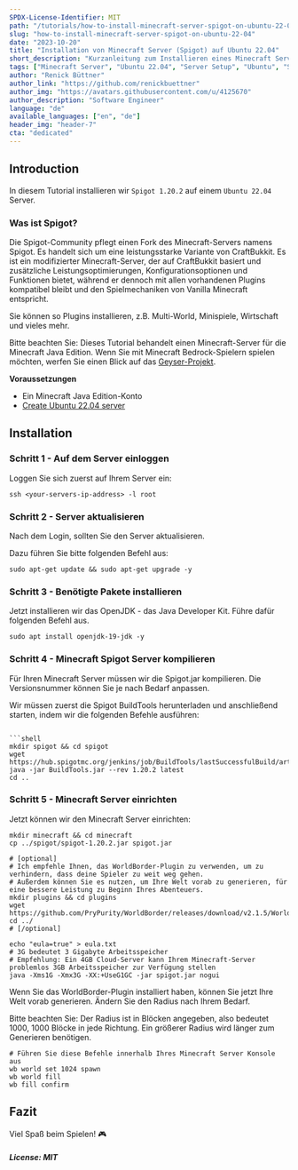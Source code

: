 ```yaml
---
SPDX-License-Identifier: MIT
path: "/tutorials/how-to-install-minecraft-server-spigot-on-ubuntu-22-04"
slug: "how-to-install-minecraft-server-spigot-on-ubuntu-22-04"
date: "2023-10-20"
title: "Installation von Minecraft Server (Spigot) auf Ubuntu 22.04"
short_description: "Kurzanleitung zum Installieren eines Minecraft Servers (Spigot) auf Ubuntu 22.04"
tags: ["Minecraft Server", "Ubuntu 22.04", "Server Setup", "Ubuntu", "Spigot"]
author: "Renick Büttner"
author_link: "https://github.com/renickbuettner"
author_img: "https://avatars.githubusercontent.com/u/4125670"
author_description: "Software Engineer"
language: "de"
available_languages: ["en", "de"]
header_img: "header-7"
cta: "dedicated"
---
```


## Introduction

In diesem Tutorial installieren wir `Spigot 1.20.2` auf einem `Ubuntu 22.04` Server.

### Was ist Spigot?

Die Spigot-Community pflegt einen Fork des Minecraft-Servers namens Spigot. 
Es handelt sich um eine leistungsstarke Variante von CraftBukkit. 
Es ist ein modifizierter Minecraft-Server, der auf CraftBukkit basiert und zusätzliche Leistungsoptimierungen, 
Konfigurationsoptionen und Funktionen bietet, während er dennoch mit allen vorhandenen Plugins kompatibel bleibt und 
den Spielmechaniken von Vanilla Minecraft entspricht.

Sie können so Plugins installieren, z.B. Multi-World, Minispiele, Wirtschaft und vieles mehr.

Bitte beachten Sie: Dieses Tutorial behandelt einen Minecraft-Server für die Minecraft Java Edition. 
Wenn Sie mit Minecraft Bedrock-Spielern spielen möchten, werfen Sie einen Blick auf das [Geyser-Projekt](https://geysermc.org/).


**Voraussetzungen**

* Ein Minecraft Java Edition-Konto
* [Create Ubuntu 22.04 server](https://docs.hetzner.com/cloud/servers/getting-started/creating-a-server/)


## Installation

### Schritt 1 - Auf dem Server einloggen

Loggen Sie sich zuerst auf Ihrem Server ein:

```shell
ssh <your-servers-ip-address> -l root
```

### Schritt 2 - Server aktualisieren

Nach dem Login, sollten Sie den Server aktualisieren.

Dazu führen Sie bitte folgenden Befehl aus:

```shell
sudo apt-get update && sudo apt-get upgrade -y
```

### Schritt 3 - Benötigte Pakete installieren

Jetzt installieren wir das OpenJDK - das Java Developer Kit. Führe dafür folgenden Befehl aus.

```shell
sudo apt install openjdk-19-jdk -y
```

### Schritt 4 - Minecraft Spigot Server kompilieren

Für Ihren Minecraft Server müssen wir die Spigot.jar kompilieren. 
Die Versionsnummer können Sie je nach Bedarf anpassen.

Wir müssen zuerst die Spigot BuildTools herunterladen und anschließend starten, 
indem wir die folgenden Befehle ausführen:

```shell

```shell
mkdir spigot && cd spigot
wget https://hub.spigotmc.org/jenkins/job/BuildTools/lastSuccessfulBuild/artifact/target/BuildTools.jar
java -jar BuildTools.jar --rev 1.20.2 latest
cd ..
```

### Schritt 5 - Minecraft Server einrichten

Jetzt können wir den Minecraft Server einrichten:

```shell
mkdir minecraft && cd minecraft
cp ../spigot/spigot-1.20.2.jar spigot.jar

# [optional]
# Ich empfehle Ihnen, das WorldBorder-Plugin zu verwenden, um zu verhindern, dass deine Spieler zu weit weg gehen.
# Außerdem können Sie es nutzen, um Ihre Welt vorab zu generieren, für eine bessere Leistung zu Beginn Ihres Abenteuers.
mkdir plugins && cd plugins
wget https://github.com/PryPurity/WorldBorder/releases/download/v2.1.5/WorldBorder.jar
cd ../
# [/optional]

echo "eula=true" > eula.txt
# 3G bedeutet 3 Gigabyte Arbeitsspeicher
# Empfehlung: Ein 4GB Cloud-Server kann Ihrem Minecraft-Server problemlos 3GB Arbeitsspeicher zur Verfügung stellen
java -Xms1G -Xmx3G -XX:+UseG1GC -jar spigot.jar nogui
```

Wenn Sie das WorldBorder-Plugin installiert haben, können Sie jetzt Ihre Welt vorab generieren. 
Ändern Sie den Radius nach Ihrem Bedarf. 

Bitte beachten Sie: Der Radius ist in Blöcken angegeben, also bedeutet 1000, 1000 Blöcke in jede Richtung. 
Ein größerer Radius wird länger zum Generieren benötigen.

```shell
# Führen Sie diese Befehle innerhalb Ihres Minecraft Server Konsole aus
wb world set 1024 spawn
wb world fill
wb fill confirm
```

## Fazit

Viel Spaß beim Spielen! 🎮

##### License: MIT

<!--

Contributor's Certificate of Origin

By making a contribution to this project, I certify that:

(a) The contribution was created in whole or in part by me and I have
    the right to submit it under the license indicated in the file; or

(b) The contribution is based upon previous work that, to the best of my
    knowledge, is covered under an appropriate license and I have the
    right under that license to submit that work with modifications,
    whether created in whole or in part by me, under the same license
    (unless I am permitted to submit under a different license), as
    indicated in the file; or

(c) The contribution was provided directly to me by some other person
    who certified (a), (b) or (c) and I have not modified it.

(d) I understand and agree that this project and the contribution are
    public and that a record of the contribution (including all personal
    information I submit with it, including my sign-off) is maintained
    indefinitely and may be redistributed consistent with this project
    or the license(s) involved.

Signed-off-by: Renick Büttner (complains@renick.io)

-->
